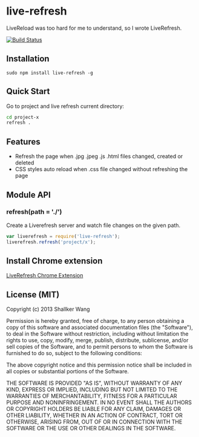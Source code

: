 live-refresh
==========

LiveReload was too hard for me to understand, so I wrote LiveRefresh.

[![Build Status](https://drone.io/github.com/shallker-wang/live-refresh/status.png)](https://drone.io/github.com/shallker-wang/live-refresh/latest)

## Installation
```
sudo npm install live-refresh -g
```

## Quick Start
Go to project and live refresh current directory:
```bash
cd project-x
refresh .
```

## Features
* Refresh the page when .jpg .jpeg .js .html files changed, created or deleted
* CSS styles auto reload when .css file changed without refreshing the page

## Module API
### refresh(path = './')
Create a Liverefresh server and watch file changes on the given path.

```javascript
var liverefresh = require('live-refresh');
liverefresh.refresh('project/x');
```

## Install Chrome extension
[LiveRefresh Chrome Extension](https://github.com/shallker-wang/live-refresh-chrome-extension)

## License (MIT)

Copyright (c) 2013 Shallker Wang

Permission is hereby granted, free of charge, to any person
obtaining a copy of this software and associated documentation
files (the "Software"), to deal in the Software without
restriction, including without limitation the rights to use,
copy, modify, merge, publish, distribute, sublicense, and/or sell
copies of the Software, and to permit persons to whom the
Software is furnished to do so, subject to the following
conditions:

The above copyright notice and this permission notice shall be
included in all copies or substantial portions of the Software.

THE SOFTWARE IS PROVIDED "AS IS", WITHOUT WARRANTY OF ANY KIND,
EXPRESS OR IMPLIED, INCLUDING BUT NOT LIMITED TO THE WARRANTIES
OF MERCHANTABILITY, FITNESS FOR A PARTICULAR PURPOSE AND
NONINFRINGEMENT. IN NO EVENT SHALL THE AUTHORS OR COPYRIGHT
HOLDERS BE LIABLE FOR ANY CLAIM, DAMAGES OR OTHER LIABILITY,
WHETHER IN AN ACTION OF CONTRACT, TORT OR OTHERWISE, ARISING
FROM, OUT OF OR IN CONNECTION WITH THE SOFTWARE OR THE USE OR
OTHER DEALINGS IN THE SOFTWARE.
